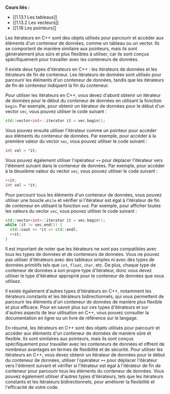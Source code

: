 **Cours liés :**
- [[1.13.1 Les tableaux]]
- [[1.13.2 Les vecteurs]]
- [[1.16 Les pointeurs]]


Les itérateurs en C++ sont des objets utilisés pour parcourir et accéder aux éléments d'un conteneur de données, comme un tableau ou un vector. Ils se comportent de manière similaire aux pointeurs, mais ils sont généralement plus sûrs et plus flexibles à utiliser, car ils sont conçus spécifiquement pour travailler avec les conteneurs de données.

Il existe deux types d'itérateurs en C++ : les itérateurs de données et les itérateurs de fin de conteneur. Les itérateurs de données sont utilisés pour parcourir les éléments d'un conteneur de données, tandis que les itérateurs de fin de conteneur indiquent la fin du conteneur.

Pour utiliser les itérateurs en C++, vous devez d'abord obtenir un itérateur de données pour le début du conteneur de données en utilisant la fonction `begin`. Par exemple, pour obtenir un itérateur de données pour le début d'un vector `vec`, vous pouvez utiliser le code suivant :

```cpp
std::vector<int>::iterator it = vec.begin();
```

Vous pouvez ensuite utiliser l'itérateur comme un pointeur pour accéder aux éléments du conteneur de données. Par exemple, pour accéder à la première valeur du vector `vec`, vous pouvez utiliser le code suivant :

```cpp
int val = *it;
```

Vous pouvez également utiliser l'opérateur `++` pour déplacer l'itérateur vers l'élément suivant dans le conteneur de données. Par exemple, pour accéder à la deuxième valeur du vector `vec`, vous pouvez utiliser le code suivant :

```cpp
++it;
int val = *it;
```

Pour parcourir tous les éléments d'un conteneur de données, vous pouvez utiliser une boucle `while` et vérifier si l'itérateur est égal à l'itérateur de fin de conteneur en utilisant la fonction `end`. Par exemple, pour afficher toutes les valeurs du vector `vec`, vous pouvez utiliser le code suivant :

```cpp
std::vector<int>::iterator it = vec.begin();
while (it != vec.end()) {
  std::cout << *it << std::endl;
  ++it;
}
```

Il est important de noter que les itérateurs ne sont pas compatibles avec tous les types de données et de conteneurs de données. Vous ne pouvez pas utiliser d'itérateurs avec des tableaux simples ni avec des types de données primitifs tels que `int`, `float`, `char`, etc. De plus, chaque type de conteneur de données a son propre type d'itérateur, donc vous devez utiliser le type d'itérateur approprié pour le conteneur de données que vous utilisez.

Il existe également d'autres types d'itérateurs en C++, notamment les itérateurs constants et les itérateurs bidirectionnels, qui vous permettent de parcourir les éléments d'un conteneur de données de manière plus flexible et plus efficace. Pour en savoir plus sur ces types d'itérateurs et sur d'autres aspects de leur utilisation en C++, vous pouvez consulter la documentation en ligne ou un livre de référence sur le langage.

En résumé, les itérateurs en C++ sont des objets utilisés pour parcourir et accéder aux éléments d'un conteneur de données de manière sûre et flexible. Ils sont similaires aux pointeurs, mais ils sont conçus spécifiquement pour travailler avec les conteneurs de données et offrent de nombreux avantages en termes de flexibilité et de sécurité. Pour utiliser les itérateurs en C++, vous devez obtenir un itérateur de données pour le début du conteneur de données, utiliser l'opérateur `++` pour déplacer l'itérateur vers l'élément suivant et vérifier si l'itérateur est égal à l'itérateur de fin de conteneur pour parcourir tous les éléments du conteneur de données. Vous pouvez également utiliser d'autres types d'itérateurs, tels que les itérateurs constants et les itérateurs bidirectionnels, pour améliorer la flexibilité et l'efficacité de votre code.